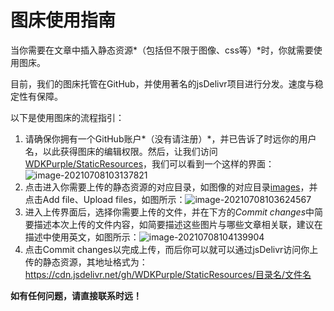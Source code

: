 # 图床使用指南

当你需要在文章中插入静态资源*（包括但不限于图像、css等）*时，你就需要使用图床。

目前，我们的图床托管在GitHub，并使用著名的jsDelivr项目进行分发。速度与稳定性有保障。

以下是使用图床的流程指引：

1. 请确保你拥有一个GitHub账户*（没有请注册）*，并已告诉了时远你的用户名，以此获得图床的编辑权限。然后，让我们访问[WDKPurple/StaticResources](https://github.com/WDKPurple/StaticResources)，我们可以看到一个这样的界面：![image-20210708103137821](https://cdn.jsdelivr.net/gh/WDKPurple/StaticResources/images/image-20210708103137821.png)
2. 点击进入你需要上传的静态资源的对应目录，如图像的对应目录[images](https://github.com/WDKPurple/StaticResources/tree/main/images)，并点击Add file、Upload files，如图所示：![image-20210708103624567](https://cdn.jsdelivr.net/gh/WDKPurple/StaticResources/images/image-20210708103624567.png)
3. 进入上传界面后，选择你需要上传的文件，并在下方的*Commit changes*中简要描述本次上传的文件内容，如简要描述这些图片与哪些文章相关联，建议在描述中使用英文，如图所示：![image-20210708104139904](https://cdn.jsdelivr.net/gh/WDKPurple/StaticResources/images/image-20210708104139904.png)
4. 点击Commit changes以完成上传，而后你可以就可以通过jsDelivr访问你上传的静态资源，其地址格式为：https://cdn.jsdelivr.net/gh/WDKPurple/StaticResources/目录名/文件名

**如有任何问题，请直接联系时远！**

